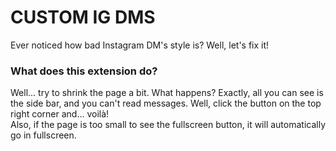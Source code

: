 # CUSTOM IG DMS
Ever noticed how bad Instagram DM's style is? Well, let's fix it!
### What does this extension do?
Well... try to shrink the page a bit. What happens? Exactly, all you can see is the side bar, and you can't read messages. Well, click the button on the top right corner and... voilà!<br>
Also, if the page is too small to see the fullscreen button, it will automatically go in fullscreen.
